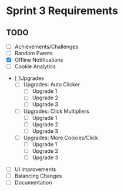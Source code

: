# Sprint 3 Requirements

## TODO

- [ ] Achievements/Challenges
- [ ] Random Events
- [X] Offline Notifications
- [ ] Cookie Analytics
- [ ]Upgrades
  - [ ] Upgrades: Auto Clicker
    - [ ] Upgrade 1
    - [ ] Upgrade 2
    - [ ] Upgrade 3
  - [ ] Upgrades: Click Multipliers
    - [ ] Upgrade 1
    - [ ] Upgrade 2
    - [ ] Upgrade 3
  - [ ] Upgrades: More Cookies/Click
    - [ ] Upgrade 1
    - [ ] Upgrade 2
    - [ ] Upgrade 3
- [ ] UI improvements
- [ ] Balancing Changes
- [ ] Documentation
